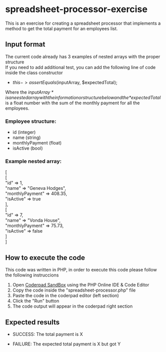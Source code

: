 # spreadsheet-processor-exercise
This is an exercise for creating a spreadsheet processor that implements a method to get the total payment for an employees list.

## Input format
The current code already has 3 examples of nested arrays with the proper structure\
If  you need to add additional test, you can add the following line of code inside the class constructor

- $this->assertEquals($inputArray, $expectedTotal);

Where the *$inputArray* is a neested array with the information or structure below and the *$expectedTotal* is a float number with the sum of the monthly payment for all the employees.

### Employee structure:
-	id (integer)
-	name (string)
-	monthlyPayment (float)
-	isActive (bool)

### Example nested array:
[\
	[\
		"id" => 1,\
		"name" => "Geneva Hodges",\
		"monthlyPayment" => 408.35,\
		"isActive" => true\
	],\
	[\
		"id" => 7,\
		"name" => "Vonda House",\
		"monthlyPayment" => 75.73,\
		"isActive" => false\
	]\
]


## How to execute the code
This code was written in PHP, in order to execute this code please follow the following instruccions

1. Open [Coderpad SandBox](https://coderpad.io/languages/php/) using the PHP Online IDE & Code Editor
2. Copy the code inside the "spreadsheet-processor.php" file
3. Paste the code in the coderpad editor (left section)
4. Click the "Run" button
5. The code output will appear in the coderpad right section

## Expected results
- SUCCESS: The total payment is X

- FAILURE: The expected total payment is X but got Y
